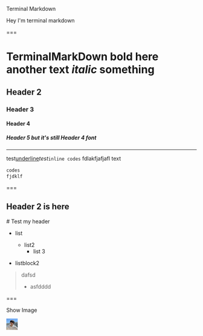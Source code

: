 <bhr>Terminal  Markdown</bhr>

Hey I'm terminal markdown

===

# TerminalMarkDown **bold here** another text *italic* something

## Header 2

### Header 3

#### Header 4

##### Header 5 but it's still Header 4 font

---

test<u>underline</u>*test*`inline codes`
fdlakfjafjafl
text

```
codes
fjdklf
```

===

## Header 2 is here

\# Test my header

- list
    - list2
        - list 3

- listblock2

> dafsd
> - asfdddd

===

<bhr>Show Image</bhr>

![image](./issei.png)